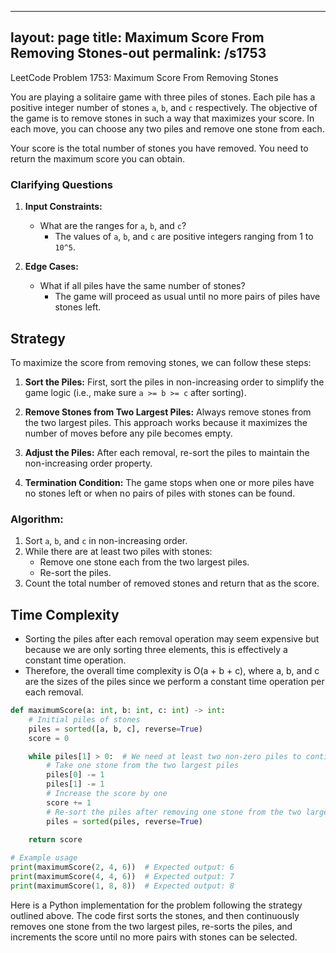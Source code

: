 
---
layout: page
title:  Maximum Score From Removing Stones-out
permalink: /s1753
---

LeetCode Problem 1753: Maximum Score From Removing Stones

You are playing a solitaire game with three piles of stones. Each pile has a positive integer number of stones `a`, `b`, and `c` respectively. The objective of the game is to remove stones in such a way that maximizes your score. In each move, you can choose any two piles and remove one stone from each.

Your score is the total number of stones you have removed. You need to return the maximum score you can obtain.

### Clarifying Questions

1. **Input Constraints:**
   - What are the ranges for `a`, `b`, and `c`?
     - The values of `a`, `b`, and `c` are positive integers ranging from 1 to `10^5`.

2. **Edge Cases:**
   - What if all piles have the same number of stones?
     - The game will proceed as usual until no more pairs of piles have stones left.

## Strategy

To maximize the score from removing stones, we can follow these steps:

1. **Sort the Piles:** First, sort the piles in non-increasing order to simplify the game logic (i.e., make sure `a >= b >= c` after sorting).

2. **Remove Stones from Two Largest Piles:** Always remove stones from the two largest piles. This approach works because it maximizes the number of moves before any pile becomes empty.

3. **Adjust the Piles:** After each removal, re-sort the piles to maintain the non-increasing order property.

4. **Termination Condition:** The game stops when one or more piles have no stones left or when no pairs of piles with stones can be found.

### Algorithm:
1. Sort `a`, `b`, and `c` in non-increasing order.
2. While there are at least two piles with stones:
   - Remove one stone each from the two largest piles.
   - Re-sort the piles.
3. Count the total number of removed stones and return that as the score.

## Time Complexity

- Sorting the piles after each removal operation may seem expensive but because we are only sorting three elements, this is effectively a constant time operation.
- Therefore, the overall time complexity is O(a + b + c), where a, b, and c are the sizes of the piles since we perform a constant time operation per each removal.

```python
def maximumScore(a: int, b: int, c: int) -> int:
    # Initial piles of stones
    piles = sorted([a, b, c], reverse=True)
    score = 0

    while piles[1] > 0:  # We need at least two non-zero piles to continue
        # Take one stone from the two largest piles
        piles[0] -= 1
        piles[1] -= 1
        # Increase the score by one
        score += 1
        # Re-sort the piles after removing one stone from the two largest
        piles = sorted(piles, reverse=True)
    
    return score

# Example usage
print(maximumScore(2, 4, 6))  # Expected output: 6
print(maximumScore(4, 4, 6))  # Expected output: 7
print(maximumScore(1, 8, 8))  # Expected output: 8
```

Here is a Python implementation for the problem following the strategy outlined above. The code first sorts the stones, and then continuously removes one stone from the two largest piles, re-sorts the piles, and increments the score until no more pairs with stones can be selected.